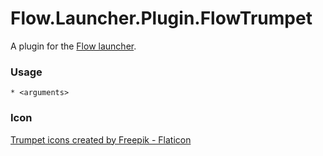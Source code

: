 Flow.Launcher.Plugin.FlowTrumpet
==================

A plugin for the [Flow launcher](https://github.com/Flow-Launcher/Flow.Launcher).

### Usage

    * <arguments>

### Icon

<a href="https://www.flaticon.com/free-icons/trumpet" title="trumpet icons">Trumpet icons created by Freepik - Flaticon</a>

